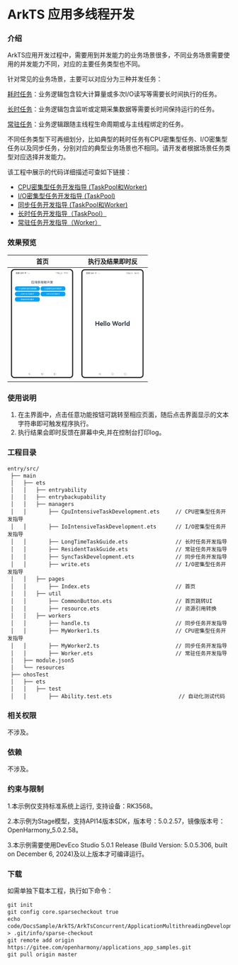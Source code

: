 # ArkTS 应用多线程开发

### 介绍

ArkTS应用开发过程中，需要用到并发能力的业务场景很多，不同业务场景需要使用的并发能力不同，对应的主要任务类型也不同。

针对常见的业务场景，主要可以对应分为三种并发任务：

[耗时任务](https://docs.openharmony.cn/pages/v5.0/zh-cn/application-dev/arkts-utils/time-consuming-task-overview.md)：业务逻辑包含较大计算量或多次I/O读写等需要长时间执行的任务。

[长时任务](https://docs.openharmony.cn/pages/v5.0/zh-cn/application-dev/arkts-utils/long-time-task-overview.md)：业务逻辑包含监听或定期采集数据等需要长时间保持运行的任务。

[常驻任务](https://docs.openharmony.cn/pages/v5.0/zh-cn/application-dev/arkts-utils/resident-task-overview.md)：业务逻辑跟随主线程生命周期或与主线程绑定的任务。

不同任务类型下可再细划分，比如典型的耗时任务有CPU密集型任务、I/O密集型任务以及同步任务，分别对应的典型业务场景也不相同。请开发者根据场景任务类型对应选择并发能力。

该工程中展示的代码详细描述可查如下链接：

- [CPU密集型任务开发指导 (TaskPool和Worker)](https://docs.openharmony.cn/pages/v5.0/zh-cn/application-dev/arkts-utils/cpu-intensive-task-development.md)
- [I/O密集型任务开发指导 (TaskPool)](https://docs.openharmony.cn/pages/v5.0/zh-cn/application-dev/arkts-utils/io-intensive-task-development.md)
- [同步任务开发指导 (TaskPool和Worker)](https://docs.openharmony.cn/pages/v5.0/zh-cn/application-dev/arkts-utils/sync-task-development.md)
- [长时任务开发指导（TaskPool）](https://docs.openharmony.cn/pages/v5.0/zh-cn/application-dev/arkts-utils/long-time-task-guide.md)
- [常驻任务开发指导（Worker）](https://docs.openharmony.cn/pages/v5.0/zh-cn/application-dev/arkts-utils/resident-task-guide.md)

### 效果预览

|                                     首页                                      |                               执行及结果即时反                                |
| :---------------------------------------------------------------------------: | :---------------------------------------------------------------------------: |
| <img src="./screenshots/ApplicationMultithreading_1.png" style="zoom:33%;" /> | <img src="./screenshots/ApplicationMultithreading_2.png" style="zoom:33%;" /> |

### 使用说明

1. 在主界面中，点击任意功能按钮可跳转至相应页面，随后点击界面显示的文本字符串即可触发程序执行。
2. 执行结果会即时反馈在屏幕中央,并在控制台打印log。

### 工程目录

```
entry/src/
 ├── main
 │   ├── ets
 │   │   ├── entryability
 │   │   ├── entrybackupability
 │   │   ├── managers
 │   │       ├── CpuIntensiveTaskDevelopment.ets     // CPU密集型任务开发指导
 │   │       ├── IoIntensiveTaskDevelopment.ets      // I/O密集型任务开发指导
 │   │       ├── LongTimeTaskGuide.ets               // 长时任务开发指导
 │   │       ├── ResidentTaskGuide.ets               // 常驻任务开发指导
 │   │       ├── SyncTaskDevelopment.ets		     // 同步任务开发指导
 │   │       ├── write.ets                           // I/O密集型任务开发指导
 │   │   ├── pages
 │   │       ├── Index.ets                           // 首页
 │   │   ├── util
 │   │       ├── CommonButton.ets 		             // 首页跳转UI
 │   │       ├── resource.ets 		                 // 资源引用转换
 │   │   ├── workers
 │   │       ├── handle.ts 		                     // 同步任务开发指导
 │   │       ├── MyWorker1.ts 		                 // CPU密集型任务开发指导
 │   │       ├── MyWorker2.ts 		                 // 同步任务开发指导
 │   │       ├── Worker.ets 		                 // 常驻任务开发指导
 │   ├── module.json5
 │   └── resources
 ├── ohosTest
 │   ├── ets
 │   │   ├── test
 │   │       ├── Ability.test.ets                     // 自动化测试代码
```

### 相关权限

不涉及。

### 依赖

不涉及。

### 约束与限制

1.本示例仅支持标准系统上运行, 支持设备：RK3568。

2.本示例为Stage模型，支持API14版本SDK，版本号：5.0.2.57，镜像版本号：OpenHarmony_5.0.2.58。

3.本示例需要使用DevEco Studio 5.0.1 Release (Build Version: 5.0.5.306, built on December 6, 2024)及以上版本才可编译运行。

### 下载

如需单独下载本工程，执行如下命令：

```
git init
git config core.sparsecheckout true
echo code/DocsSample/ArkTS/ArkTsConcurrent/ApplicationMultithreadingDevelopment/ApplicationMultithreading > .git/info/sparse-checkout
git remote add origin https://gitee.com/openharmony/applications_app_samples.git
git pull origin master
```
